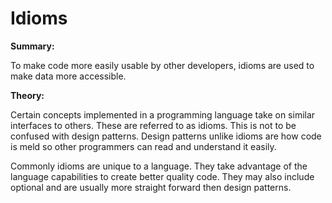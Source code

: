 # Idioms
**Summary:**

To make code more easily usable by other developers, idioms are used to make data more accessible.

**Theory:**

Certain concepts implemented in a programming language take on similar interfaces to others. These are referred to as idioms. This is not to be confused with design patterns. Design patterns unlike idioms are how code is meld so other programmers can read and understand it easily.

Commonly idioms are unique to a language. They take advantage of the language capabilities to create better quality code.
They may also include optional and are usually more straight forward then design patterns.